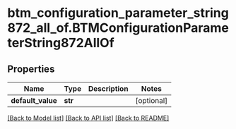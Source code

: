 # btm_configuration_parameter_string872_all_of.BTMConfigurationParameterString872AllOf

## Properties
Name | Type | Description | Notes
------------ | ------------- | ------------- | -------------
**default_value** | **str** |  | [optional] 

[[Back to Model list]](../README.md#documentation-for-models) [[Back to API list]](../README.md#documentation-for-api-endpoints) [[Back to README]](../README.md)


